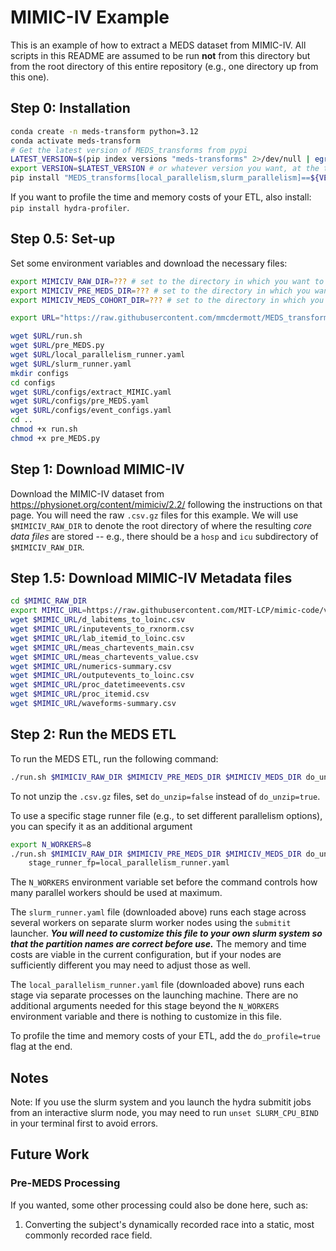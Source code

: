 # MIMIC-IV Example

This is an example of how to extract a MEDS dataset from MIMIC-IV. All scripts in this README are assumed to
be run **not** from this directory but from the root directory of this entire repository (e.g., one directory
up from this one).

## Step 0: Installation

```bash
conda create -n meds-transform python=3.12
conda activate meds-transform
# Get the latest version of MEDS_transforms from pypi
LATEST_VERSION=$(pip index versions "meds-transforms" 2>/dev/null | egrep -o '([0-9]+\.){2}[0-9]+' | head -n 1)
export VERSION=$LATEST_VERSION # or whatever version you want, at the time of writing this is "0.0.8"
pip install "MEDS_transforms[local_parallelism,slurm_parallelism]==${VERSION}"
```

If you want to profile the time and memory costs of your ETL, also install: `pip install hydra-profiler`.

## Step 0.5: Set-up
Set some environment variables and download the necessary files:
```bash
export MIMICIV_RAW_DIR=??? # set to the directory in which you want to store the raw MIMIC-IV data
export MIMICIV_PRE_MEDS_DIR=??? # set to the directory in which you want to store the raw MIMIC-IV data
export MIMICIV_MEDS_COHORT_DIR=??? # set to the directory in which you want to store the raw MIMIC-IV data

export URL="https://raw.githubusercontent.com/mmcdermott/MEDS_transforms/$VERSION/MIMIC-IV_Example"

wget $URL/run.sh
wget $URL/pre_MEDS.py
wget $URL/local_parallelism_runner.yaml
wget $URL/slurm_runner.yaml
mkdir configs
cd configs
wget $URL/configs/extract_MIMIC.yaml
wget $URL/configs/pre_MEDS.yaml
wget $URL/configs/event_configs.yaml
cd ..
chmod +x run.sh
chmod +x pre_MEDS.py
```

## Step 1: Download MIMIC-IV

Download the MIMIC-IV dataset from https://physionet.org/content/mimiciv/2.2/ following the instructions on
that page. You will need the raw `.csv.gz` files for this example. We will use `$MIMICIV_RAW_DIR` to denote
the root directory of where the resulting _core data files_ are stored -- e.g., there should be a `hosp` and
`icu` subdirectory of `$MIMICIV_RAW_DIR`.

## Step 1.5: Download MIMIC-IV Metadata files

```bash
cd $MIMIC_RAW_DIR
export MIMIC_URL=https://raw.githubusercontent.com/MIT-LCP/mimic-code/v2.4.0/mimic-iv/concepts/concept_map
wget $MIMIC_URL/d_labitems_to_loinc.csv
wget $MIMIC_URL/inputevents_to_rxnorm.csv
wget $MIMIC_URL/lab_itemid_to_loinc.csv
wget $MIMIC_URL/meas_chartevents_main.csv
wget $MIMIC_URL/meas_chartevents_value.csv
wget $MIMIC_URL/numerics-summary.csv
wget $MIMIC_URL/outputevents_to_loinc.csv
wget $MIMIC_URL/proc_datetimeevents.csv
wget $MIMIC_URL/proc_itemid.csv
wget $MIMIC_URL/waveforms-summary.csv
```

## Step 2: Run the MEDS ETL

To run the MEDS ETL, run the following command:

```bash
./run.sh $MIMICIV_RAW_DIR $MIMICIV_PRE_MEDS_DIR $MIMICIV_MEDS_DIR do_unzip=true
```

To not unzip the `.csv.gz` files, set `do_unzip=false` instead of `do_unzip=true`.

To use a specific stage runner file (e.g., to set different parallelism options), you can specify it as an
additional argument

```bash
export N_WORKERS=8
./run.sh $MIMICIV_RAW_DIR $MIMICIV_PRE_MEDS_DIR $MIMICIV_MEDS_DIR do_unzip=false \
    stage_runner_fp=local_parallelism_runner.yaml
```

The `N_WORKERS` environment variable set before the command controls how many parallel workers should be used
at maximum.

The `slurm_runner.yaml` file (downloaded above) runs each stage across several workers on separate slurm
worker nodes using the `submitit` launcher. _**You will need to customize this file to your own slurm system
so that the partition names are correct before use.**_ The memory and time costs are viable in the current
configuration, but if your nodes are sufficiently different you may need to adjust those as well.

The `local_parallelism_runner.yaml` file (downloaded above) runs each stage via separate processes on the
launching machine. There are no additional arguments needed for this stage beyond the `N_WORKERS` environment
variable and there is nothing to customize in this file.

To profile the time and memory costs of your ETL, add the `do_profile=true` flag at the end.

## Notes

Note: If you use the slurm system and you launch the hydra submitit jobs from an interactive slurm node, you
may need to run `unset SLURM_CPU_BIND` in your terminal first to avoid errors.

## Future Work

### Pre-MEDS Processing

If you wanted, some other processing could also be done here, such as:

1. Converting the subject's dynamically recorded race into a static, most commonly recorded race field.
